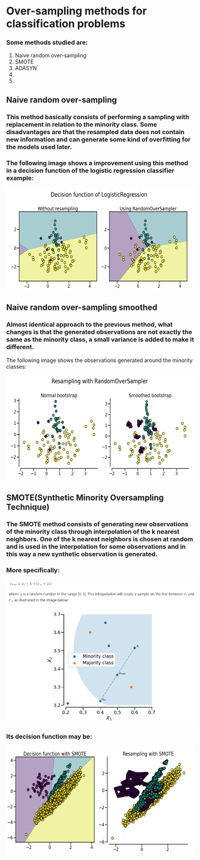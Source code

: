 # Over-sampling methods for classification problems

### Some methods studied are:
1. Naive random over-sampling
2. SMOTE
3. ADASYN
4.
5.

## Naive random over-sampling

### This method basically consists of performing a sampling with replacement in relation to the minority class. Some disadvantages are that the resampled data does not contain new information and can generate some kind of overfitting for the models used later.

### The following image shows a improvement using this method in a decision function of the logistic regression classifier example:

![random_over_sampler](https://github.com/AlbertoRodrigues/classification_imbalaced_data/blob/main/oversampling_methods/images/random_over_sampler.png)

## Naive random over-sampling smoothed

### Almost identical approach to the previous method, what changes is that the generated observations are not exactly the same as the minority class, a small variance is added to make it different.

The following image shows the observations generated around the minority classes:

![random_over_sampler_smoothed](https://github.com/AlbertoRodrigues/classification_imbalaced_data/blob/main/oversampling_methods/images/random_over_sampler_smoothed.png)

## SMOTE(Synthetic Minority Oversampling Technique)

### The SMOTE method consists of generating new observations of the minority class through interpolation of the k nearest neighbors. One of the k nearest neighbors is chosen at random and is used in the interpolation for some observations and in this way a new synthetic observation is generated.

### More specifically:

![generating_observations_smote](https://github.com/AlbertoRodrigues/classification_imbalaced_data/blob/main/oversampling_methods/images/smote_generating_observations.png)

### Its decision function may be:

![smote](https://github.com/AlbertoRodrigues/classification_imbalaced_data/blob/main/oversampling_methods/images/smote.png)

